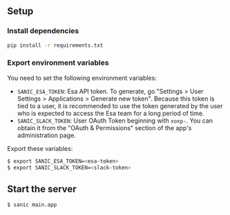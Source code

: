 ## Setup

### Install dependencies

```bash
pip install -r requirements.txt
```

### Export environment variables

You need to set the following environment variables:

- `SANIC_ESA_TOKEN`: Esa API token. To generate, go "Settings > User Settings >
  Applications > Generate new token". Because this token is tied to a user, it
  is recommended to use the token generated by the user who is expected to
  access the Esa team for a long period of time.
- `SANIC_SLACK_TOKEN`: User OAuth Token beginning with `xoxp-`. You can obtain
  it from the "OAuth & Permissions" section of the app's administration page.

Export these variables:

```bash
$ export SANIC_ESA_TOKEN=<esa-token>
$ export SANIC_SLACK_TOKEN=<slack-token>
```

## Start the server

```bash
$ sanic main.app
```
